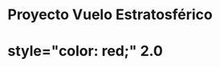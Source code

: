 <h1>   Proyecto Vuelo Estratosférico <h1>style="color: red;" 2.0
</h1>
</h1>

  

<!---
marianit200825/marianit200825 is a ✨ special ✨ repository because its `README.md` (this file) appears on your GitHub profile.
You can click the Preview link to take a look at your changes.
--->
